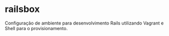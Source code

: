 railsbox
========
Configuração de ambiente para desenvolvimento Rails utilizando Vagrant e Shell para o provisionamento.
